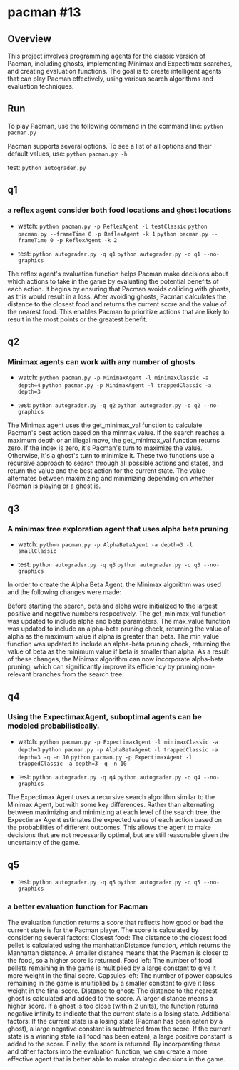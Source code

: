 # pacman #13

## Overview

This project involves programming agents for the classic version of Pacman, including ghosts, implementing Minimax and Expectimax searches, and creating evaluation functions. The goal is to create intelligent agents that can play Pacman effectively, using various search algorithms and evaluation techniques.


## Run

To play Pacman, use the following command in the command line:
`python pacman.py`

Pacman supports several options. To see a list of all options and their default values, use:
`python pacman.py -h`

test:
`python autograder.py`

## q1

### a reflex agent consider both food locations and ghost locations

* watch:
  `python pacman.py -p ReflexAgent -l testClassic`
  `python pacman.py --frameTime 0 -p ReflexAgent -k 1`
  `python pacman.py --frameTime 0 -p ReflexAgent -k 2`

* test: `python autograder.py -q q1`
  `python autograder.py -q q1 --no-graphics`

The reflex agent's evaluation function helps Pacman make decisions about which actions to take in the game by evaluating the potential benefits of each action. It begins by ensuring that Pacman avoids colliding with ghosts, as this would result in a loss. After avoiding ghosts, Pacman calculates the distance to the closest food and returns the current score and the value of the nearest food. This enables Pacman to prioritize actions that are likely to result in the most points or the greatest benefit.


## q2

### Minimax agents can work with any number of ghosts

* watch:
  `python pacman.py -p MinimaxAgent -l minimaxClassic -a depth=4`
  `python pacman.py -p MinimaxAgent -l trappedClassic -a depth=3`

* test: `python autograder.py -q q2`
  `python autograder.py -q q2 --no-graphics`

The Minimax agent uses the get_minimax_val function to calculate Pacman's best action based on the minmax value. If the search reaches a maximum depth or an illegal move, the get_minimax_val function returns zero. If the index is zero, it's Pacman's turn to maximize the value. Otherwise, it's a ghost's turn to minimize it. These two functions use a recursive approach to search through all possible actions and states, and return the value and the best action for the current state. The value alternates between maximizing and minimizing depending on whether Pacman is playing or a ghost is.


## q3

### A minimax tree exploration agent that uses alpha beta pruning

* watch:
  `python pacman.py -p AlphaBetaAgent -a depth=3 -l smallClassic`

* test: `python autograder.py -q q3`
  `python autograder.py -q q3 --no-graphics`

In order to create the Alpha Beta Agent, the Minimax algorithm was used and the following changes were made:

Before starting the search, beta and alpha were initialized to the largest positive and negative numbers respectively.
The get_minimax_val function was updated to include alpha and beta parameters.
The max_value function was updated to include an alpha-beta pruning check, returning the value of alpha as the maximum value if alpha is greater than beta.
The min_value function was updated to include an alpha-beta pruning check, returning the value of beta as the minimum value if beta is smaller than alpha.
As a result of these changes, the Minimax algorithm can now incorporate alpha-beta pruning, which can significantly improve its efficiency by pruning non-relevant branches from the search tree.


## q4

### Using the ExpectimaxAgent, suboptimal agents can be modeled probabilistically.

* watch:
  `python pacman.py -p ExpectimaxAgent -l minimaxClassic -a depth=3`
  `python pacman.py -p AlphaBetaAgent -l trappedClassic -a depth=3 -q -n 10`
  `python pacman.py -p ExpectimaxAgent -l trappedClassic -a depth=3 -q -n 10`

* test: `python autograder.py -q q4`
  `python autograder.py -q q4 --no-graphics`

The Expectimax Agent uses a recursive search algorithm similar to the Minimax Agent, but with some key differences. Rather than alternating between maximizing and minimizing at each level of the search tree, the Expectimax Agent estimates the expected value of each action based on the probabilities of different outcomes. This allows the agent to make decisions that are not necessarily optimal, but are still reasonable given the uncertainty of the game.


## q5

* test: `python autograder.py -q q5`
  `python autograder.py -q q5 --no-graphics`

### a better evaluation function for Pacman
The evaluation function returns a score that reflects how good or bad the current state is for the Pacman player.
The score is calculated by considering several factors:
Closest food: The distance to the closest food pellet is calculated using the manhattanDistance function, which returns the Manhattan distance. A smaller distance means that the Pacman is closer to the food, so a higher score is returned.
Food left: The number of food pellets remaining in the game is multiplied by a large constant to give it more weight in the final score.
Capsules left: The number of power capsules remaining in the game is multiplied by a smaller constant to give it less weight in the final score.
Distance to ghost: The distance to the nearest ghost is calculated and added to the score. A larger distance means a higher score. If a ghost is too close (within 2 units), the function returns negative infinity to indicate that the current state is a losing state.
Additional factors: If the current state is a losing state (Pacman has been eaten by a ghost), a large negative constant is subtracted from the score. If the current state is a winning state (all food has been eaten), a large positive constant is added to the score.
Finally, the score is returned. 
By incorporating these and other factors into the evaluation function, we can create a more effective agent that is better able to make strategic decisions in the game.

